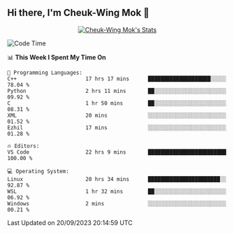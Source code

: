 ## Hi there, I'm Cheuk-Wing Mok 👋

<!--
**mozro0327/mozro0327** is a ✨ _special_ ✨ repository because its `README.md` (this file) appears on your GitHub profile.

Here are some ideas to get you started:

- 🔭 I’m currently working on ...
- 🌱 I’m currently learning ...
- 👯 I’m looking to collaborate on ...
- 🤔 I’m looking for help with ...
- 💬 Ask me about ...
- 📫 How to reach me: ...
- 😄 Pronouns: ...
- ⚡ Fun fact: ...
-->

<p align="center">
  <a href="https://github.com/mozro0327" class="rich-diff-level-one">
    <img src="https://github-readme-stats.vercel.app/api?username=mozro0327&title_color=333&text_color=777" alt="Cheuk-Wing Mok's Stats" >
    <!-- &hide=issues
    <img src="https://github-readme-stats.vercel.app/api?username=mozro0327&hide=issues&title_color=333&text_color=777" alt="Cheuk-Wing Mok's Stats" >
    -->
  </a>
</p>

<!--START_SECTION:waka-->
![Code Time](http://img.shields.io/badge/Code%20Time-1%2C995%20hrs%2027%20mins-blue)

📊 **This Week I Spent My Time On** 

```text
💬 Programming Languages: 
C++                      17 hrs 17 mins      ████████████████████░░░░░   78.04 % 
Python                   2 hrs 11 mins       ██░░░░░░░░░░░░░░░░░░░░░░░   09.92 % 
C                        1 hr 50 mins        ██░░░░░░░░░░░░░░░░░░░░░░░   08.31 % 
XML                      20 mins             ░░░░░░░░░░░░░░░░░░░░░░░░░   01.52 % 
Ezhil                    17 mins             ░░░░░░░░░░░░░░░░░░░░░░░░░   01.28 % 

🔥 Editors: 
VS Code                  22 hrs 9 mins       █████████████████████████   100.00 % 

💻 Operating System: 
Linux                    20 hrs 34 mins      ███████████████████████░░   92.87 % 
WSL                      1 hr 32 mins        ██░░░░░░░░░░░░░░░░░░░░░░░   06.92 % 
Windows                  2 mins              ░░░░░░░░░░░░░░░░░░░░░░░░░   00.21 % 
```


 Last Updated on 20/09/2023 20:14:59 UTC
<!--END_SECTION:waka-->
